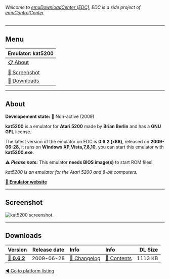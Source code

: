 ###### Welcome to [emuDownloadCenter (EDC)](https://github.com/PhoenixInteractiveNL/emuDownloadCenter/wiki/), EDC is a side project of [emuControlCenter](https://github.com/PhoenixInteractiveNL/emuControlCenter/wiki/)
***
## Menu
| **Emulator: kat5200** |
|:---------|
| [:clipboard: About](#about) |
| [:sunrise: Screenshot](#screenshot) |
| [:floppy_disk: Downloads](#downloads) |
***
## About
**Developement state:** :red_circle: Non-active (2009)

**kat5200** is a emulator for **Atari 5200** made by **Brian Berlin** and has a **GNU GPL** license.

The latest version of the emulator on EDC is **0.6.2 (x86)**, released on **2009-06-28**, it runs on **Windows XP,Vista,7,8,10**, you can start this emulator with **kat5200.exe**.

:warning: _**Please note:**_ This emulator **needs BIOS image(s)** to start ROM files!

_kat5200 is an emulator for the Atari 5200 and 8-bit computers._

[:link: **Emulator website**](http://kat5200.jillybunch.com/)
***
## Screenshot
![](https://raw.githubusercontent.com/PhoenixInteractiveNL/emuDownloadCenter/master/hooks/kat5200/emulator_screenshot_01.jpg "kat5200 screenshot.")
***
## Downloads
| Version  | Release date  | Info       | Info       | DL Size    |
|:---------|:-------------:|:-----------|:-----------|-----------:|
| [:floppy_disk: **0.6.2**](https://github.com/PhoenixInteractiveNL/edc-repo0002/raw/master/kat5200/0.6.2.7z) | 2009-06-28 | [:page_facing_up: Changelog](https://github.com/PhoenixInteractiveNL/edc-repo0002/blob/master/kat5200/0.6.2_changelog.txt) | [:mag_right: Contents](https://github.com/PhoenixInteractiveNL/edc-repo0002/blob/master/kat5200/0.6.2_contents.txt) | 1113 KB |

[:arrow_backward: Go to platform listing](https://github.com/PhoenixInteractiveNL/emuDownloadCenter/wiki/EDC-Platform-List)
